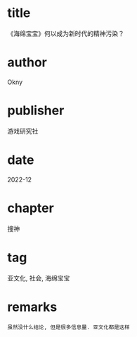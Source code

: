 # title
《海绵宝宝》何以成为新时代的精神污染？

# author
Okny

# publisher
游戏研究社

# date
2022-12

# chapter
搜神

# tag
亚文化, 社会, 海绵宝宝

# remarks
`虽然没什么结论, 但是很多信息量. 亚文化都是这样`

